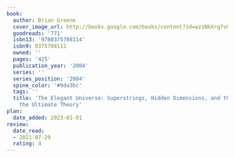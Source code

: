 ```yaml
---
book:
  author: Brian Greene
  cover_image_url: http://books.google.com/books/content?id=wzsNkXrg7v0C&printsec=frontcover&img=1&zoom=1&edge=curl&source=gbs_api
  goodreads: '771'
  isbn13: '9780375708114'
  isbn9: 0375708111
  owned: ''
  pages: '425'
  publication_year: '2004'
  series: ''
  series_position: '2004'
  spine_color: '#9da3bc'
  tags: ''
  title: 'The Elegant Universe: Superstrings, Hidden Dimensions, and the Quest for
    the Ultimate Theory'
plan:
  date_added: 2023-01-01
review:
  date_read:
  - 2021-07-29
  rating: 4
---
```

